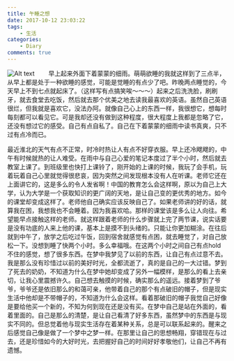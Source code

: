 ```yaml
---
title: 午睡之想
date: 2017-10-12 23:03:22
tags: 
	- 生活
categories:
	- Diary
comments: true
---
```


![Alt text](/images/think_background.jpg)
&emsp;&emsp;早上起来外面下着蒙蒙的细雨。萌萌欲睡的我就这样到了三点半，从早上都是处于一种欲睡的感觉，可能是觉睡的有点少了吧。昨晚两点睡觉的，今天早上不到七点就起床了。（这样写有点搞笑唉～～～）起来之后洗洗脸，刷刷牙，就去食堂去吃饭，然后就去那个优美之地去读我最喜欢的英语。虽然自己英语很烂，但我就是喜欢它，没法办阿。就像自己心上的东西一样，我很想它，想每时每刻都可以看见它。可是我却还没有做到这种程度，很大程度上我都是忽略了它，还没有想过它的感受。自己有点自私了。自己在下着蒙蒙的细雨中读书真爽，只不过有点冷而已。
<!-- more -->
最近淮北的天气有点不正常，时冷时热让人有点不好穿衣服。早上还冷飕飕的，中午有时候就热的让人难受。在雨中与自己心爱的笔记本度过了半个小时，然后就去教室上课了。到班级里也快打上课铃了，刚开始的上课的时候，我玩了会手机，玩着玩着自己心里就觉得很悲哀，因为突然之间发现根本没有人在听课。老师它还在上面讲它的，这是多么的令人发省啊！中国的教育怎么会这样啊，原以为自己上大学，认为大学是一个获取知识的更广阔的天地，是让自己变的更优秀的地方。如今的课堂却变成这样了。老师他自己确实应该反映自己了。如果老师讲的好的话，就算我在困，我想我也不会睡着。因为我喜欢哈。那样的课堂该是多么让人向往。希望能早点接触这样的老师。就这样跟着老师的什么步骤就上完了两节课，说实话要是没有功底的人来上他的课，基本上是摸不到头绪的。只能让你更加糊涂。在往后就到中午了，放学之后吃过午饭，回到宿舍就感觉有点困，就去睡觉了，对自己放松一下。没想到睡了快两个小时。多么幸福哦。在这两个小时之间自己有点hold不住的感觉，想了很多东西。在梦中我梦见了以前的东西，让自己有点过意不去。我是那么没有珍惜过以前的美好时光，全都流逝了，真的是自己的一大过错。梦到了死去的奶奶，不知道为什么在梦中她却变成了另外一幅模样，是那么的看上去亲切，让我心里震撼许久。自己想去触摸的时候，确实那么的遥远。接着梦到了爷爷，爷爷还是依旧那么的和蔼可亲，他带着自己的那个有点破旧的帽子，但是现实生活中他却是不带帽子的，不知道为什么会这样。看着那破旧的帽子我觉自己好像是要给他买一个新的，不知为何到现在还是没有买。在梦中自己是站在外面的，看着里面的。自己是那么的清楚，是让自己看清了好多东西，虽然梦中的东西是与现实不同的。但总觉着他与现实生活存在着某种关系，总是可以联系起来的。醒来之后感觉自己像是做了一个梦中之梦一样。在那里让自己的思想畅翔，穿错现在与过去，还是珍惜如今的大好时光，去把握好自己的时间好好孝敬他们，让自己不再有遗憾。
